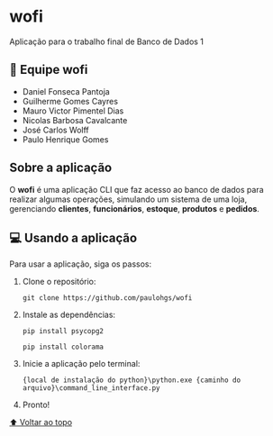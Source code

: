 # wofi

Aplicação para o trabalho final de Banco de Dados 1

## 🐺 Equipe wofi

- Daniel Fonseca Pantoja
- Guilherme Gomes Cayres
- Mauro Victor Pimentel Dias
- Nicolas Barbosa Cavalcante
- José Carlos Wolff
- Paulo Henrique Gomes

## Sobre a aplicação

O **wofi** é uma aplicação CLI que faz acesso ao banco de dados
para realizar algumas operações, simulando um sistema de uma
loja, gerenciando **clientes**, **funcionários**, **estoque**, **produtos** e **pedidos**.

## 💻 Usando a aplicação

Para usar a aplicação, siga os passos:

1. Clone o repositório:
    ```
    git clone https://github.com/paulohgs/wofi
    ```
2. Instale as dependências:
    ```
    pip install psycopg2
    ```
    ```
    pip install colorama
    ```

3. Inicie a aplicação pelo terminal:
    ```
    {local de instalação do python}\python.exe {caminho do arquivo}\command_line_interface.py
    ```
4. Pronto!

[⬆ Voltar ao topo](#wofi)
